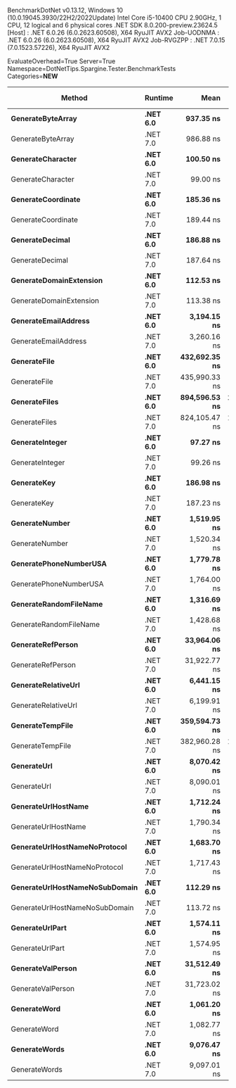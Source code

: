 
BenchmarkDotNet v0.13.12, Windows 10 (10.0.19045.3930/22H2/2022Update)
Intel Core i5-10400 CPU 2.90GHz, 1 CPU, 12 logical and 6 physical cores
.NET SDK 8.0.200-preview.23624.5
  [Host]     : .NET 6.0.26 (6.0.2623.60508), X64 RyuJIT AVX2
  Job-UODNMA : .NET 6.0.26 (6.0.2623.60508), X64 RyuJIT AVX2
  Job-RVGZPP : .NET 7.0.15 (7.0.1523.57226), X64 RyuJIT AVX2

EvaluateOverhead=True  Server=True  Namespace=DotNetTips.Spargine.Tester.BenchmarkTests  
Categories=**NEW**  

 Method                         | Runtime  | Mean          | Error         | StdDev        | StdErr       | Median        | Min           | Q1            | Q3            | Max             | Op/s         | CI99.9% Margin | Iterations | Kurtosis | MValue | Skewness | Rank | LogicalGroup | Baseline | Code Size | Allocated |
------------------------------- |--------- |--------------:|--------------:|--------------:|-------------:|--------------:|--------------:|--------------:|--------------:|----------------:|-------------:|---------------:|-----------:|---------:|-------:|---------:|-----:|------------- |--------- |----------:|----------:|
 **GenerateByteArray**              | **.NET 6.0** |     **937.35 ns** |      **2.533 ns** |      **2.369 ns** |     **0.612 ns** |     **937.66 ns** |     **932.36 ns** |     **936.12 ns** |     **938.79 ns** |       **941.98 ns** |  **1,066,835.1** |      **2.5328 ns** |      **15.00** |   **2.6153** |  **2.000** |  **-0.2048** |    **5** | *****            | **No**       |     **556 B** |    **2192 B** |
 GenerateByteArray              | .NET 7.0 |     986.88 ns |      5.333 ns |      4.988 ns |     1.288 ns |     985.71 ns |     980.85 ns |     982.60 ns |     990.15 ns |       997.08 ns |  1,013,291.0 |      5.3326 ns |      15.00 |   1.9744 |  2.000 |   0.4611 |    6 | *            | No       |     536 B |    2192 B |
 **GenerateCharacter**              | **.NET 6.0** |     **100.50 ns** |      **1.959 ns** |      **2.096 ns** |     **0.494 ns** |      **99.51 ns** |      **98.57 ns** |      **98.72 ns** |     **103.19 ns** |       **103.67 ns** |  **9,950,600.1** |      **1.9593 ns** |      **18.00** |   **1.3500** |  **3.000** |   **0.5631** |    **2** | *****            | **No**       |     **257 B** |         **-** |
 GenerateCharacter              | .NET 7.0 |      99.00 ns |      0.326 ns |      0.305 ns |     0.079 ns |      98.96 ns |      98.55 ns |      98.76 ns |      99.24 ns |        99.60 ns | 10,101,011.6 |      0.3258 ns |      15.00 |   1.7557 |  2.000 |   0.2519 |    2 | *            | No       |     261 B |         - |
 **GenerateCoordinate**             | **.NET 6.0** |     **185.36 ns** |      **0.689 ns** |      **0.645 ns** |     **0.166 ns** |     **185.07 ns** |     **184.52 ns** |     **184.89 ns** |     **185.87 ns** |       **186.38 ns** |  **5,395,051.6** |      **0.6893 ns** |      **15.00** |   **1.5423** |  **2.000** |   **0.4448** |    **4** | *****            | **No**       |     **128 B** |         **-** |
 GenerateCoordinate             | .NET 7.0 |     189.44 ns |      0.698 ns |      0.653 ns |     0.169 ns |     189.30 ns |     188.37 ns |     189.11 ns |     189.89 ns |       190.76 ns |  5,278,780.9 |      0.6983 ns |      15.00 |   2.1432 |  2.000 |   0.3418 |    4 | *            | No       |     133 B |         - |
 **GenerateDecimal**                | **.NET 6.0** |     **186.88 ns** |      **0.580 ns** |      **0.485 ns** |     **0.134 ns** |     **186.62 ns** |     **186.32 ns** |     **186.52 ns** |     **187.36 ns** |       **187.70 ns** |  **5,351,002.6** |      **0.5803 ns** |      **13.00** |   **1.3924** |  **2.000** |   **0.3705** |    **4** | *****            | **No**       |     **651 B** |         **-** |
 GenerateDecimal                | .NET 7.0 |     187.64 ns |      0.644 ns |      0.571 ns |     0.153 ns |     187.48 ns |     186.82 ns |     187.36 ns |     187.89 ns |       188.94 ns |  5,329,267.2 |      0.6439 ns |      14.00 |   2.8757 |  2.000 |   0.8817 |    4 | *            | No       |     867 B |         - |
 **GenerateDomainExtension**        | **.NET 6.0** |     **112.53 ns** |      **0.351 ns** |      **0.328 ns** |     **0.085 ns** |     **112.54 ns** |     **112.10 ns** |     **112.23 ns** |     **112.85 ns** |       **113.04 ns** |  **8,886,299.2** |      **0.3508 ns** |      **15.00** |   **1.2357** |  **2.000** |   **0.1193** |    **3** | *****            | **No**       |   **1,664 B** |         **-** |
 GenerateDomainExtension        | .NET 7.0 |     113.38 ns |      0.545 ns |      0.426 ns |     0.123 ns |     113.21 ns |     112.92 ns |     113.15 ns |     113.59 ns |       114.23 ns |  8,819,852.0 |      0.5450 ns |      12.00 |   2.1686 |  2.000 |   0.8188 |    3 | *            | No       |   1,728 B |         - |
 **GenerateEmailAddress**           | **.NET 6.0** |   **3,194.15 ns** |     **13.630 ns** |     **12.749 ns** |     **3.292 ns** |   **3,189.38 ns** |   **3,176.31 ns** |   **3,188.37 ns** |   **3,204.79 ns** |     **3,220.05 ns** |    **313,071.9** |     **13.6296 ns** |      **15.00** |   **2.0062** |  **2.000** |   **0.5205** |   **16** | *****            | **No**       |     **825 B** |     **185 B** |
 GenerateEmailAddress           | .NET 7.0 |   3,260.16 ns |     15.664 ns |     14.652 ns |     3.783 ns |   3,262.02 ns |   3,241.31 ns |   3,246.10 ns |   3,271.42 ns |     3,283.80 ns |    306,733.4 |     15.6638 ns |      15.00 |   1.4287 |  2.000 |   0.1036 |   17 | *            | No       |     823 B |     185 B |
 **GenerateFile**                   | **.NET 6.0** | **432,692.35 ns** |  **5,606.550 ns** |  **4,970.061 ns** | **1,328.305 ns** | **431,529.25 ns** | **426,746.02 ns** | **428,536.61 ns** | **436,656.93 ns** |   **441,327.32 ns** |      **2,311.1** |  **5,606.5502 ns** |      **14.00** |   **1.6426** |  **2.000** |   **0.4686** |   **25** | *****            | **No**       |     **927 B** |   **14016 B** |
 GenerateFile                   | .NET 7.0 | 435,990.33 ns |  6,250.483 ns |  5,846.706 ns | 1,509.613 ns | 433,330.32 ns | 428,300.93 ns | 431,976.44 ns | 439,264.21 ns |   447,663.04 ns |      2,293.6 |  6,250.4830 ns |      15.00 |   1.9423 |  2.000 |   0.5164 |   25 | *            | No       |   1,327 B |   14016 B |
 **GenerateFiles**                  | **.NET 6.0** | **894,596.53 ns** | **17,885.899 ns** | **50,447.496 ns** | **5,259.515 ns** | **884,308.98 ns** | **825,269.78 ns** | **856,044.92 ns** | **914,105.18 ns** | **1,038,667.53 ns** |      **1,117.8** | **17,885.8993 ns** |      **92.00** |   **3.4927** |  **2.080** |   **0.9997** |   **27** | *****            | **No**       |     **541 B** |   **28561 B** |
 GenerateFiles                  | .NET 7.0 | 824,105.47 ns | 16,420.815 ns | 31,637.336 ns | 4,664.671 ns | 809,592.72 ns | 790,260.06 ns | 802,066.50 ns | 843,223.78 ns |   894,221.00 ns |      1,213.4 | 16,420.8153 ns |      46.00 |   2.4755 |  2.154 |   0.9339 |   26 | *            | No       |   1,114 B |   28561 B |
 **GenerateInteger**                | **.NET 6.0** |      **97.27 ns** |      **0.128 ns** |      **0.100 ns** |     **0.029 ns** |      **97.26 ns** |      **97.11 ns** |      **97.19 ns** |      **97.34 ns** |        **97.43 ns** | **10,280,924.5** |      **0.1279 ns** |      **12.00** |   **1.5355** |  **2.000** |   **0.0776** |    **1** | *****            | **No**       |     **239 B** |         **-** |
 GenerateInteger                | .NET 7.0 |      99.26 ns |      0.659 ns |      0.616 ns |     0.159 ns |      99.00 ns |      98.40 ns |      98.80 ns |      99.88 ns |       100.08 ns | 10,074,303.5 |      0.6586 ns |      15.00 |   1.2331 |  2.000 |  -0.0124 |    2 | *            | No       |     243 B |         - |
 **GenerateKey**                    | **.NET 6.0** |     **186.98 ns** |      **0.540 ns** |      **0.421 ns** |     **0.122 ns** |     **186.92 ns** |     **186.19 ns** |     **186.79 ns** |     **187.06 ns** |       **187.82 ns** |  **5,348,284.7** |      **0.5395 ns** |      **12.00** |   **2.7413** |  **2.000** |   **0.3101** |    **4** | *****            | **No**       |     **150 B** |      **88 B** |
 GenerateKey                    | .NET 7.0 |     187.23 ns |      0.376 ns |      0.352 ns |     0.091 ns |     187.22 ns |     186.65 ns |     186.96 ns |     187.45 ns |       187.86 ns |  5,340,884.8 |      0.3765 ns |      15.00 |   1.9152 |  2.000 |   0.1235 |    4 | *            | No       |     154 B |      88 B |
 **GenerateNumber**                 | **.NET 6.0** |   **1,519.95 ns** |      **1.652 ns** |      **1.290 ns** |     **0.372 ns** |   **1,519.70 ns** |   **1,517.81 ns** |   **1,519.20 ns** |   **1,520.84 ns** |     **1,522.29 ns** |    **657,914.4** |      **1.6525 ns** |      **12.00** |   **1.9704** |  **2.000** |   **0.2030** |   **11** | *****            | **No**       |     **502 B** |      **80 B** |
 GenerateNumber                 | .NET 7.0 |   1,520.34 ns |     21.068 ns |     19.707 ns |     5.088 ns |   1,503.60 ns |   1,500.51 ns |   1,503.04 ns |   1,540.64 ns |     1,546.02 ns |    657,747.1 |     21.0683 ns |      15.00 |   0.9675 |  2.000 |   0.1742 |   11 | *            | No       |     727 B |      80 B |
 **GeneratePhoneNumberUSA**         | **.NET 6.0** |   **1,779.78 ns** |      **5.492 ns** |      **5.137 ns** |     **1.326 ns** |   **1,777.94 ns** |   **1,772.45 ns** |   **1,776.53 ns** |   **1,782.77 ns** |     **1,788.48 ns** |    **561,868.6** |      **5.4917 ns** |      **15.00** |   **1.8137** |  **2.000** |   **0.5763** |   **15** | *****            | **No**       |     **714 B** |     **240 B** |
 GeneratePhoneNumberUSA         | .NET 7.0 |   1,764.00 ns |     12.395 ns |     11.595 ns |     2.994 ns |   1,759.69 ns |   1,750.62 ns |   1,754.80 ns |   1,773.42 ns |     1,788.44 ns |    566,892.4 |     12.3953 ns |      15.00 |   1.8621 |  2.000 |   0.4673 |   15 | *            | No       |     709 B |     240 B |
 **GenerateRandomFileName**         | **.NET 6.0** |   **1,316.69 ns** |      **4.177 ns** |      **3.488 ns** |     **0.967 ns** |   **1,315.76 ns** |   **1,311.45 ns** |   **1,314.82 ns** |   **1,317.34 ns** |     **1,325.81 ns** |    **759,480.3** |      **4.1771 ns** |      **13.00** |   **4.0887** |  **2.000** |   **1.1489** |    **9** | *****            | **No**       |     **655 B** |     **296 B** |
 GenerateRandomFileName         | .NET 7.0 |   1,428.68 ns |      4.276 ns |      3.338 ns |     0.964 ns |   1,428.35 ns |   1,424.40 ns |   1,426.01 ns |   1,430.74 ns |     1,435.38 ns |    699,946.1 |      4.2756 ns |      12.00 |   1.9867 |  2.000 |   0.4630 |   10 | *            | No       |   1,058 B |     296 B |
 **GenerateRefPerson**              | **.NET 6.0** |  **33,964.06 ns** |     **52.913 ns** |     **49.495 ns** |    **12.780 ns** |  **33,965.15 ns** |  **33,877.54 ns** |  **33,933.26 ns** |  **33,986.74 ns** |    **34,048.65 ns** |     **29,442.9** |     **52.9133 ns** |      **15.00** |   **2.0468** |  **2.000** |   **0.1301** |   **23** | *****            | **No**       |     **770 B** |    **1261 B** |
 GenerateRefPerson              | .NET 7.0 |  31,922.77 ns |     81.579 ns |     76.309 ns |    19.703 ns |  31,926.35 ns |  31,808.22 ns |  31,875.64 ns |  31,976.38 ns |    32,077.90 ns |     31,325.6 |     81.5793 ns |      15.00 |   2.0708 |  2.000 |   0.1248 |   22 | *            | No       |     740 B |    1262 B |
 **GenerateRelativeUrl**            | **.NET 6.0** |   **6,441.15 ns** |    **125.260 ns** |    **175.597 ns** |    **33.794 ns** |   **6,348.67 ns** |   **6,278.29 ns** |   **6,320.84 ns** |   **6,670.51 ns** |     **6,791.89 ns** |    **155,251.8** |    **125.2601 ns** |      **27.00** |   **1.7856** |  **2.842** |   **0.8039** |   **19** | *****            | **No**       |     **354 B** |     **474 B** |
 GenerateRelativeUrl            | .NET 7.0 |   6,199.91 ns |     38.833 ns |     30.319 ns |     8.752 ns |   6,199.95 ns |   6,150.03 ns |   6,181.00 ns |   6,215.55 ns |     6,261.09 ns |    161,292.6 |     38.8335 ns |      12.00 |   2.2704 |  2.000 |   0.2569 |   18 | *            | No       |     377 B |     473 B |
 **GenerateTempFile**               | **.NET 6.0** | **359,594.73 ns** |  **7,185.488 ns** |  **6,000.208 ns** | **1,664.158 ns** | **358,549.46 ns** | **352,312.60 ns** | **355,170.07 ns** | **361,436.04 ns** |   **375,558.59 ns** |      **2,780.9** |  **7,185.4880 ns** |      **13.00** |   **4.1843** |  **2.000** |   **1.1966** |   **24** | *****            | **No**       |     **226 B** |   **12121 B** |
 GenerateTempFile               | .NET 7.0 | 382,960.28 ns | 11,160.745 ns | 32,022.269 ns | 3,285.415 ns | 365,986.82 ns | 350,894.29 ns | 358,649.93 ns | 405,735.01 ns |   466,310.74 ns |      2,611.2 | 11,160.7448 ns |      95.00 |   2.7715 |  2.082 |   1.0391 |   24 | *            | No       |     484 B |    2568 B |
 **GenerateUrl**                    | **.NET 6.0** |   **8,070.42 ns** |     **80.574 ns** |     **75.369 ns** |    **19.460 ns** |   **8,073.36 ns** |   **7,943.47 ns** |   **8,029.61 ns** |   **8,109.02 ns** |     **8,209.61 ns** |    **123,909.3** |     **80.5744 ns** |      **15.00** |   **2.0502** |  **2.000** |  **-0.0091** |   **20** | *****            | **No**       |     **717 B** |     **860 B** |
 GenerateUrl                    | .NET 7.0 |   8,090.01 ns |     70.991 ns |     66.405 ns |    17.146 ns |   8,081.53 ns |   8,009.06 ns |   8,030.00 ns |   8,126.52 ns |     8,230.44 ns |    123,609.3 |     70.9910 ns |      15.00 |   2.1183 |  2.000 |   0.5501 |   20 | *            | No       |     884 B |     860 B |
 **GenerateUrlHostName**            | **.NET 6.0** |   **1,712.24 ns** |      **8.117 ns** |      **7.196 ns** |     **1.923 ns** |   **1,710.32 ns** |   **1,701.93 ns** |   **1,707.02 ns** |   **1,716.99 ns** |     **1,728.79 ns** |    **584,030.9** |      **8.1174 ns** |      **14.00** |   **2.5815** |  **2.000** |   **0.7020** |   **14** | *****            | **No**       |     **121 B** |     **206 B** |
 GenerateUrlHostName            | .NET 7.0 |   1,790.34 ns |      9.929 ns |      9.287 ns |     2.398 ns |   1,789.48 ns |   1,777.75 ns |   1,781.95 ns |   1,797.95 ns |     1,805.80 ns |    558,552.1 |      9.9286 ns |      15.00 |   1.4171 |  2.000 |   0.0872 |   15 | *            | No       |     568 B |     206 B |
 **GenerateUrlHostNameNoProtocol**  | **.NET 6.0** |   **1,683.70 ns** |      **6.474 ns** |      **5.406 ns** |     **1.499 ns** |   **1,682.97 ns** |   **1,676.76 ns** |   **1,679.65 ns** |   **1,687.60 ns** |     **1,694.96 ns** |    **593,928.8** |      **6.4737 ns** |      **13.00** |   **2.0851** |  **2.000** |   **0.4324** |   **13** | *****            | **No**       |     **250 B** |     **120 B** |
 GenerateUrlHostNameNoProtocol  | .NET 7.0 |   1,717.43 ns |      4.665 ns |      4.136 ns |     1.105 ns |   1,717.44 ns |   1,710.02 ns |   1,715.15 ns |   1,719.84 ns |     1,724.76 ns |    582,266.1 |      4.6651 ns |      14.00 |   2.1289 |  2.000 |  -0.1288 |   14 | *            | No       |     256 B |     120 B |
 **GenerateUrlHostNameNoSubDomain** | **.NET 6.0** |     **112.29 ns** |      **0.220 ns** |      **0.183 ns** |     **0.051 ns** |     **112.22 ns** |     **112.09 ns** |     **112.17 ns** |     **112.39 ns** |       **112.77 ns** |  **8,905,229.4** |      **0.2195 ns** |      **13.00** |   **3.9128** |  **2.000** |   **1.2598** |    **3** | *****            | **No**       |   **1,664 B** |         **-** |
 GenerateUrlHostNameNoSubDomain | .NET 7.0 |     113.72 ns |      0.515 ns |      0.457 ns |     0.122 ns |     113.54 ns |     113.31 ns |     113.34 ns |     114.04 ns |       114.50 ns |  8,793,539.3 |      0.5154 ns |      14.00 |   1.6625 |  2.000 |   0.6691 |    3 | *            | No       |   1,728 B |         - |
 **GenerateUrlPart**                | **.NET 6.0** |   **1,574.11 ns** |      **7.509 ns** |      **7.024 ns** |     **1.814 ns** |   **1,573.79 ns** |   **1,562.99 ns** |   **1,568.68 ns** |   **1,579.51 ns** |     **1,586.83 ns** |    **635,279.0** |      **7.5089 ns** |      **15.00** |   **1.7330** |  **2.000** |   **0.1329** |   **12** | *****            | **No**       |     **143 B** |     **102 B** |
 GenerateUrlPart                | .NET 7.0 |   1,574.95 ns |      6.951 ns |      6.502 ns |     1.679 ns |   1,574.83 ns |   1,562.51 ns |   1,570.15 ns |   1,579.97 ns |     1,585.60 ns |    634,938.8 |      6.9507 ns |      15.00 |   1.9692 |  2.000 |  -0.0284 |   12 | *            | No       |     142 B |     102 B |
 **GenerateValPerson**              | **.NET 6.0** |  **31,512.49 ns** |     **48.863 ns** |     **38.149 ns** |    **11.013 ns** |  **31,496.94 ns** |  **31,462.06 ns** |  **31,487.68 ns** |  **31,546.33 ns** |    **31,579.69 ns** |     **31,733.5** |     **48.8629 ns** |      **12.00** |   **1.6127** |  **2.000** |   **0.5150** |   **22** | *****            | **No**       |     **744 B** |    **1136 B** |
 GenerateValPerson              | .NET 7.0 |  31,723.02 ns |    143.247 ns |    133.994 ns |    34.597 ns |  31,709.22 ns |  31,515.54 ns |  31,618.60 ns |  31,810.02 ns |    31,996.69 ns |     31,522.9 |    143.2474 ns |      15.00 |   2.0768 |  2.000 |   0.3585 |   22 | *            | No       |     736 B |    1136 B |
 **GenerateWord**                   | **.NET 6.0** |   **1,061.20 ns** |      **5.450 ns** |      **5.098 ns** |     **1.316 ns** |   **1,059.75 ns** |   **1,055.46 ns** |   **1,057.32 ns** |   **1,063.34 ns** |     **1,071.40 ns** |    **942,333.6** |      **5.4502 ns** |      **15.00** |   **2.2051** |  **2.000** |   **0.8161** |    **7** | *****            | **No**       |     **179 B** |      **48 B** |
 GenerateWord                   | .NET 7.0 |   1,082.77 ns |      5.627 ns |      4.988 ns |     1.333 ns |   1,081.67 ns |   1,076.63 ns |   1,079.02 ns |   1,085.32 ns |     1,092.58 ns |    923,556.4 |      5.6270 ns |      14.00 |   2.3654 |  2.000 |   0.7829 |    8 | *            | No       |     402 B |      48 B |
 **GenerateWords**                  | **.NET 6.0** |   **9,076.47 ns** |     **44.652 ns** |     **41.767 ns** |    **10.784 ns** |   **9,051.04 ns** |   **9,039.61 ns** |   **9,046.78 ns** |   **9,097.41 ns** |     **9,153.43 ns** |    **110,174.9** |     **44.6519 ns** |      **15.00** |   **1.9631** |  **2.000** |   **0.8041** |   **21** | *****            | **No**       |     **509 B** |    **1048 B** |
 GenerateWords                  | .NET 7.0 |   9,097.01 ns |     51.026 ns |     47.729 ns |    12.324 ns |   9,075.26 ns |   9,047.33 ns |   9,063.54 ns |   9,126.77 ns |     9,209.67 ns |    109,926.3 |     51.0257 ns |      15.00 |   2.6686 |  2.000 |   0.9675 |   21 | *            | No       |   1,328 B |    1048 B |
